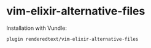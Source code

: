 # vim-elixir-alternative-files

Installation with Vundle:

```
plugin renderedtext/vim-elixir-alternative-files
```
